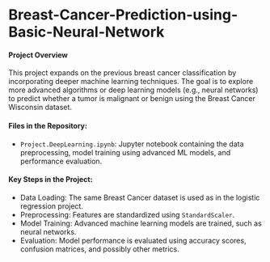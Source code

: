 # Breast-Cancer-Prediction-using-Basic-Neural-Network

#### Project Overview
This project expands on the previous breast cancer classification by incorporating deeper machine learning techniques. The goal is to explore more advanced algorithms or deep learning models (e.g., neural networks) to predict whether a tumor is malignant or benign using the Breast Cancer Wisconsin dataset.

#### Files in the Repository:
- `Project.DeepLearning.ipynb`: Jupyter notebook containing the data preprocessing, model training using advanced ML models, and performance evaluation.
#### Key Steps in the Project:
- Data Loading: The same Breast Cancer dataset is used as in the logistic regression project.
- Preprocessing: Features are standardized using `StandardScaler`.
- Model Training: Advanced machine learning models are trained, such as neural networks.
- Evaluation: Model performance is evaluated using accuracy scores, confusion matrices, and possibly other metrics.
